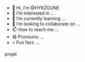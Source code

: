 - 👋 Hi, I’m @HYKZOUNE
- 👀 I’m interested in ...
- 🌱 I’m currently learning ...
- 💞️ I’m looking to collaborate on ...
- 📫 How to reach me ...
- 😄 Pronouns: ...
- ⚡ Fun fact: ...

<!---
HYKZOUNE/HYKZOUNE is a ✨ special ✨ repository because its `README.md` (this file) appears on your GitHub profile.
You can click the Preview link to take a look at your changes.
--->
projet 